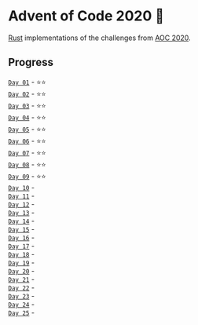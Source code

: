 # Advent of Code 2020 🎄

[Rust](https://www.rust-lang.org/) implementations of the challenges from [AOC 2020](https://adventofcode.com/2020/).

## Progress
[`Day 01`](https://github.com/andcov/AOC-2020/blob/master/day01/src/main.rs) - ⭐⭐️ <br>
[`Day 02`](https://github.com/andcov/AOC-2020/blob/master/day02/src/main.rs) - ⭐⭐️ <br>
[`Day 03`](https://github.com/andcov/AOC-2020/blob/master/day03/src/main.rs) - ⭐⭐️ <br>
[`Day 04`](https://github.com/andcov/AOC-2020/blob/master/day04/src/main.rs) - ⭐⭐️ <br>
[`Day 05`](https://github.com/andcov/AOC-2020/blob/master/day05/src/main.rs) - ⭐⭐ <br>
[`Day 06`](https://github.com/andcov/AOC-2020/blob/master/day06/src/main.rs) - ⭐⭐ <br>
[`Day 07`](https://github.com/andcov/AOC-2020/blob/master/day07/src/main.rs) - ⭐⭐ <br>
[`Day 08`](https://github.com/andcov/AOC-2020/blob/master/day08/src/main.rs) - ⭐⭐ <br>
[`Day 09`](https://github.com/andcov/AOC-2020/blob/master/day09/src/main.rs) - ⭐⭐ <br>
[`Day 10`](https://github.com/andcov/AOC-2020/blob/master/day10/src/main.rs) -  <br>
[`Day 11`]() -  <br>
[`Day 12`]() -  <br>
[`Day 13`]() -  <br>
[`Day 14`]() -  <br>
[`Day 15`]() -  <br>
[`Day 16`]() -  <br>
[`Day 17`]() -  <br>
[`Day 18`]() -  <br>
[`Day 19`]() -  <br>
[`Day 20`]() -  <br>
[`Day 21`]() -  <br>
[`Day 22`]() -  <br>
[`Day 23`]() -  <br>
[`Day 24`]() -  <br>
[`Day 25`]() -  <br>
